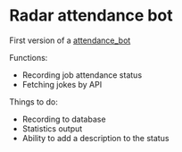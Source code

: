 # Radar attendance bot

First version of a <a href="https://github.com/xelvhk/attendance_bot">attendance_bot</a>

Functions:
- Recording job attendance status
- Fetching jokes by API

Things to do:
- Recording to database
- Statistics output
- Ability to add a description to the status
